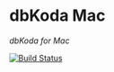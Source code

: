 # dbKoda Mac
*dbKoda for Mac*

[![Build Status](https://drone.southbanksoftware.com/api/badges/SouthbankSoftware/dbkoda-mac/status.svg)](https://drone.southbanksoftware.com/SouthbankSoftware/dbkoda-mac)
